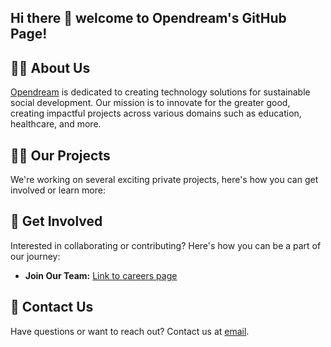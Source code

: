 ## Hi there 👋 welcome to Opendream's GitHub Page!

## 🙋‍♀️ About Us
[Opendream](https://www.opendream.co.th/) is dedicated to creating technology solutions for sustainable social development. Our mission is to innovate for the greater good, creating impactful projects across various domains such as education, healthcare, and more.

## 👩‍💻 Our Projects
We're working on several exciting private projects, here's how you can get involved or learn more:

## 🧙 Get Involved
Interested in collaborating or contributing? Here's how you can be a part of our journey:

- **Join Our Team:** [Link to careers page](https://www.opendream.co.th/en/join-us_en)

## 🌈 Contact Us
Have questions or want to reach out? Contact us at [email](mailto:info@opendream.co.th).
